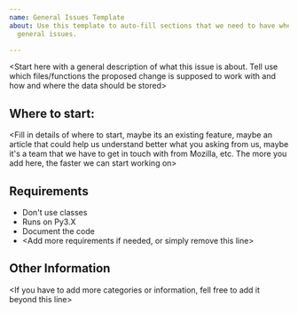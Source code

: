 ```yaml
---
name: General Issues Template
about: Use this template to auto-fill sections that we need to have when opening a
  general issues.

---
```


<Start here with a general description of what this issue is about. Tell use which files/functions the proposed change is supposed to work with and how and where the data should be stored>

## Where to start:
<Fill in details of where to start, maybe its an existing feature, maybe an article that could help us understand better what you asking from us, maybe it's a team that we have to get in touch with from Mozilla, etc. The more you add here, the faster we can start working on>

## Requirements
* Don't use classes
* Runs on Py3.X
* Document the code
* <Add more requirements if needed, or simply remove this line>

## Other Information
<If you have to add more categories or information, fell free to add it beyond this line>

